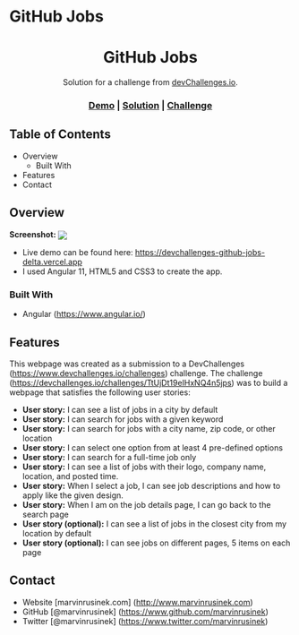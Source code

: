 
# GitHub Jobs

<h1 align="center">GitHub Jobs</h1>

<div align="center">
   Solution for a challenge from <a href="http://devchallenges.io">devChallenges.io</a>.
</div>

<div align="center">
  <h3>
    <a href="https://devchallenges-github-jobs-delta.vercel.app">Demo</a>
    <span> | </span>
    <a href="https://www.github.com/marvinrusinek/devchallenges-github-jobs">Solution</a>
    <span> | </span>
    <a href="https://devchallenges.io/challenges/TtUjDt19eIHxNQ4n5jps">Challenge</a>
  </h3>
</div>

## Table of Contents

- Overview
  - Built With
- Features
- Contact

<!-- OVERVIEW -->

## Overview

<b>Screenshot:</b> 
<img src="http://www.marvinrusinek.com/portfolio-projects/devchallenges-github-jobs.png" align="center">

- Live demo can be found here: https://devchallenges-github-jobs-delta.vercel.app
- I used Angular 11, HTML5 and CSS3 to create the app.

### Built With
- Angular (https://www.angular.io/)

## Features
This webpage was created as a submission to a DevChallenges (https://www.devchallenges.io/challenges) challenge. The challenge (https://devchallenges.io/challenges/TtUjDt19eIHxNQ4n5jps) was to build a webpage that satisfies the following user stories:

- <b>User story:</b> I can see a list of jobs in a city by default
- <b>User story:</b> I can search for jobs with a given keyword
- <b>User story:</b> I can search for jobs with a city name, zip code, or other location
- <b>User story:</b> I can select one option from at least 4 pre-defined options
- <b>User story:</b> I can search for a full-time job only
- <b>User story:</b> I can see a list of jobs with their logo, company name, location, and posted time.
- <b>User story:</b> When I select a job, I can see job descriptions and how to apply like the given design.
- <b>User story:</b> When I am on the job details page, I can go back to the search page
- <b>User story (optional):</b> I can see a list of jobs in the closest city from my location by default
- <b>User story (optional):</b> I can see jobs on different pages, 5 items on each page

## Contact
- Website [marvinrusinek.com] (http://www.marvinrusinek.com)
- GitHub [@marvinrusinek] (https://www.github.com/marvinrusinek)
- Twitter [@marvinrusinek] (https://www.twitter.com/marvinrusinek)

